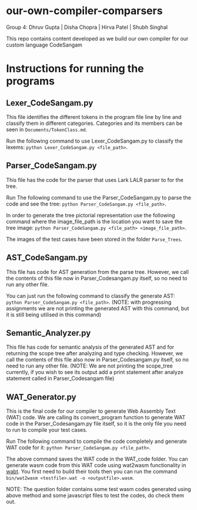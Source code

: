 # our-own-compiler-comparsers

Group 4:
    Dhruv Gupta | 
    Disha Chopra | 
    Hirva Patel | 
    Shubh Singhal 
    
This repo contains content developed as we build our own compiler for our custom language CodeSangam

# Instructions for running the programs

## Lexer_CodeSangam.py

This file identifies the different tokens in the program file line by line and classify them in different categories. Categories and its members can be seen in `Documents/TokenClass.md`.  

Run the following command to use Lexer_CodeSangam.py to classify the lexems: `python Lexer_CodeSangam.py <file_path>`.  

## Parser_CodeSangam.py
This file has the code for the parser that uses Lark LALR parser to for the tree.
  
Run The following command to use the Parser_CodeSangam.py to parse the code and see the tree: `python Parser_CodeSangam.py <file_path>`.  
  
In order to generate the tree pictorial representation use the following command where the image_file_path is the location you want to save the tree image: `python Parser_CodeSangam.py <file_path> <image_file_path>`. 
    
The images of the test cases have been stored in the folder `Parse_Trees`.

## AST_CodeSangam.py
This file has code for AST generation from the parse tree. However, we call the contents of this file now in Parser_Codesangam.py itself, so no need to run any other file.

You can just run the following command to classify the generate AST: `python Parser_CodeSangam.py <file_path>`.  (NOTE: with progressing assignments we are not printing the generated AST with this command, but it is still being utilised in this command)

## Semantic_Analyzer.py
This file has code for semantic analysis of the generated AST and for returning the scope tree after analyzing and type checking. However, we call the contents of this file also now in Parser_Codesangam.py itself, so no need to run any other file. (NOTE: We are not printing the scope_tree currently, if you wish to see its output add a print statement after analyze statement called in Parser_Codesangam file)

## WAT_Generator.py
This is the final code for our compiler to generate Web Assembly Text (WAT) code. We are calling its convert_program function to generate WAT code in the Parser_Codesangam.py file itself, so it is the only file you need to run to compile your test cases.

Run The following command to compile the code completely and generate WAT code for it: `python Parser_CodeSangam.py <file_path>`.

The above command saves the WAT code in the WAT_code folder. You can generate wasm code from this WAT code using wat2wasm functionality in [wabt](https://github.com/WebAssembly/wabt). You first need to build their tools then you can run the command `bin/wat2wasm <testfile>.wat -o <outputfile>.wasm`.

NOTE: The question folder contains some test wasm codes generated using above method and some javascript files to test the codes, do check them out.

